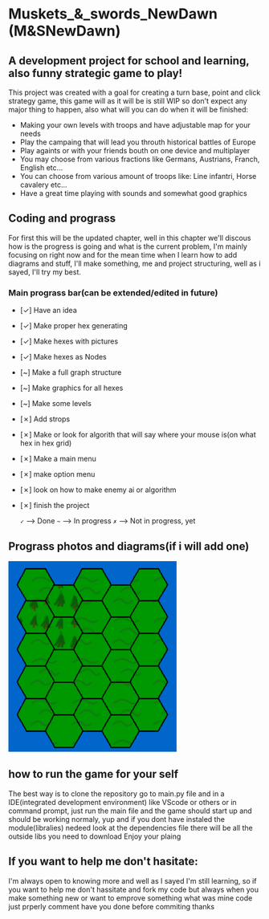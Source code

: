 # Muskets_&_swords_NewDawn (M&SNewDawn)

## A development project for school and learning, also funny strategic game to play!

This project was created with a goal for creating a turn base, point and click strategy game, this game will as it will be is still WIP so don't expect any major thing to happen, also what will you can do when it will be finished:

* Making your own levels with troops and have adjustable map for your needs
* Play the campaing that will lead you throuth historical battles of Europe
* Play againts or with your friends bouth on one device and multiplayer
* You may choose from various fractions like Germans, Austrians, Franch, English etc...
* You can choose from various amount of troops like: Line infantri, Horse cavalery etc...
* Have a great time playing with sounds and somewhat good graphics

## Coding and prograss

For first this will be the updated chapter, well in this chapter we'll discous how is the progress is going and what is the current problem, I'm mainly focusing on right now and for the mean time when I learn how to add diagrams and stuff, I'll make something,  me and project structuring, well as i sayed, I'll try my best.

### Main prograss bar(can be extended/edited in future)
- [✓] Have an idea
- [✓] Make proper hex generating
- [✓] Make hexes with pictures
- [✓] Make hexes as Nodes
- [~] Make a full graph structure
- [~] Make graphics for all hexes
- [~] Make some levels
- [✗] Add strops
- [✗] Make or look for algorith that will say where your mouse is(on what hex in hex grid)
- [✗] Make a main menu
- [✗] make option menu
- [✗] look on how to make enemy ai or algorithm
- [✗] finish the project

  `✓` --> Done
  `~` --> In progress
  `✗` --> Not in progress, yet

## Prograss photos and diagrams(if i will add one)
![hexes with pictures](./readme_images/Prograss_shot.png)



## how to run the game for your self

The best way is to clone the repository go to main.py file and in a IDE(integrated development environment) like VScode or others or in command prompt, just run the main file and the game should start up and should be working normaly, yup and if you dont have instaled the module(libralies) nedeed look at the dependencies file there will be all the outside libs you need to download
Enjoy your plaing

## If you want to help me don't hasitate:
I'm always open to knowing more and well as I sayed I'm still learning, so if you want to help me don't hassitate and fork my code but always when you make something new or want to emprove something what was mine code just prperly comment have you done before commiting thanks



